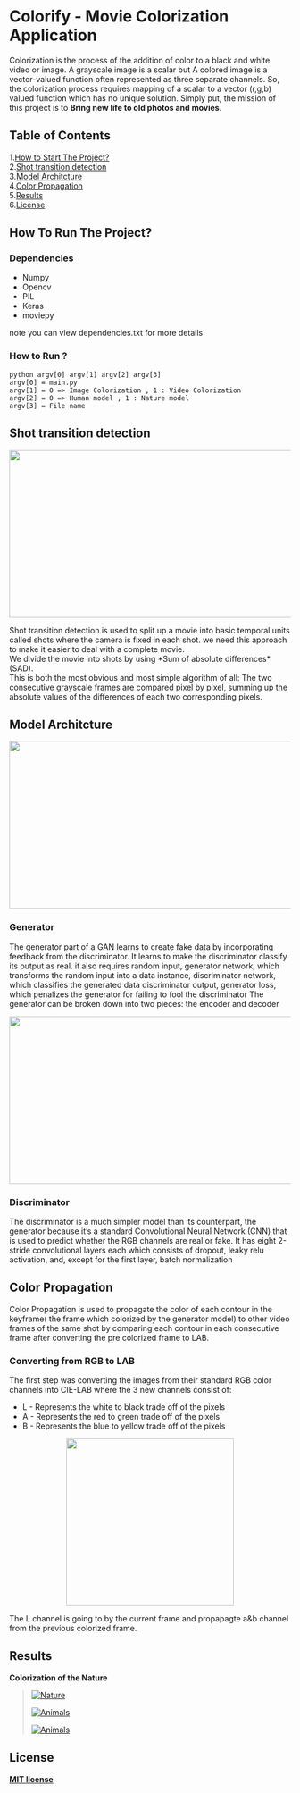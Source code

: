 # Colorify - Movie Colorization Application
Colorization is the process of the addition of color to a black and white video or image. A grayscale image is a scalar but A colored image is a vector-valued function often represented as three separate channels. So, the colorization process requires mapping of a scalar to a vector (r,g,b) valued function which has no unique solution.
Simply put, the mission of this project is to **Bring new life to old photos and movies**.
## Table of Contents  
1.[How to Start The Project?](#how-to-run-the-project)  
2.[Shot transition detection](#shot-transition-detection)    
3.[Model Architcture](#model-architcture)  
4.[Color Propagation](#color-propagation)  
5.[Results](#results)    
6.[License](#License)   

## How To Run The Project?
### Dependencies 
- Numpy
- Opencv
- PIL
- Keras
- moviepy

note you can view dependencies.txt for more details
### How to Run ? 
```
python argv[0] argv[1] argv[2] argv[3]  
argv[0] = main.py
argv[1] = 0 => Image Colorization , 1 : Video Colorization
argv[2] = 0 => Human model , 1 : Nature model
argv[3] = File name 
```
## Shot transition detection
<p align="center">
<img src="https://www.ibm.com/blogs/research/wp-content/uploads/2018/09/VSD2.png" width="600" height="300">
</p>
Shot transition detection is used to split up a movie into basic temporal units called shots where the camera is fixed in each shot.
we need this approach to make it easier to deal with a complete movie.<br/>We divide the movie into shots by using 
*Sum of absolute differences* (SAD).<br>This is both the most obvious and most simple algorithm of all: The two consecutive grayscale frames are compared pixel by pixel, summing up the absolute values of the differences of each two corresponding pixels. 

## Model Architcture
<p align="center">
<img src="https://bolster.ai/blog/content/images/size/w2000/2020/04/GAN-1.png" width="600" height="300">
</p>

### Generator
The generator part of a GAN learns to create fake data by incorporating feedback from the discriminator. It learns to make the discriminator classify its output as real.
it also requires random input, generator network, which transforms the random input into a data instance, discriminator network, which classifies the generated data
discriminator output, generator loss, which penalizes the generator for failing to fool the discriminator
The generator can be broken down into two pieces: the encoder and decoder
<p align="center">
<img src="https://miro.medium.com/max/3636/0*7fgHtc8fEmoC_SiZ.png" width="600" height="300">
</p>

### Discriminator
The discriminator is a much simpler model than its counterpart, the generator because it’s a standard Convolutional Neural Network (CNN) that is used to predict whether the RGB channels are real or fake. It has eight 2-stride convolutional layers each which consists of dropout, leaky relu activation, and, except for the first layer, batch normalization
## Color Propagation
Color Propagation is used to propagate the color of each contour in the keyframe( the frame which colorized by the generator model) to other video frames of the same shot by comparing each contour in each consecutive frame after converting the pre colorized frame to LAB.
### Converting from RGB to LAB

The first step was converting the images from their standard RGB color channels into CIE-LAB where the 3 new channels consist of:
- L - Represents the white to black trade off of the pixels
- A - Represents the red to green trade off of the pixels
- B - Represents the blue to yellow trade off of the pixels
<p align="center">
<img src="https://upload.wikimedia.org/wikipedia/commons/7/7d/CIELAB_color_space_front_view.png" width="300" height="300">
</p>
The L channel is going to by the current frame and propapagte a&b channel from the previous colorized frame.

## Results

**Colorization of the Nature**
   
> [![Nature](https://img.youtube.com/vi/K83whIRUq-g/0.jpg)](https://youtu.be/K83whIRUq-g)
> 
> [![Animals](https://img.youtube.com/vi/hBtmg-5g4hM/0.jpg)](https://youtu.be/hBtmg-5g4hM)
>
> [![Animals](https://img.youtube.com/vi/XJLXr4OUveE/0.jpg)](https://youtu.be/XJLXr4OUveE)
## License
 **[MIT license](http://opensource.org/licenses/mit-license.php)**    
